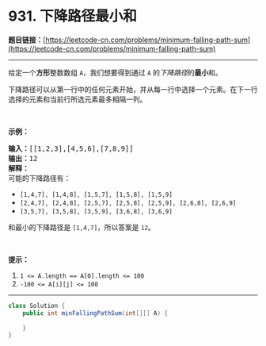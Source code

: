 # 931. 下降路径最小和

**题目链接：**[https://leetcode-cn.com/problems/minimum-falling-path-sum](https://leetcode-cn.com/problems/minimum-falling-path-sum)

---

<div class="content__1Y2H">
 <div class="notranslate">
  <p>给定一个<strong>方形</strong>整数数组&nbsp;<code>A</code>，我们想要得到通过 <code>A</code> 的<em>下降路径</em>的<strong>最小</strong>和。</p> 
  <p>下降路径可以从第一行中的任何元素开始，并从每一行中选择一个元素。在下一行选择的元素和当前行所选元素最多相隔一列。</p> 
  <p>&nbsp;</p> 
  <p><strong>示例：</strong></p> 
  <pre class="language-text"><strong>输入：</strong>[[1,2,3],[4,5,6],[7,8,9]]
<strong>输出：</strong>12
<strong>解释：</strong>
可能的下降路径有：
</pre> 
  <ul> 
   <li><code>[1,4,7], [1,4,8], [1,5,7], [1,5,8], [1,5,9]</code></li> 
   <li><code>[2,4,7], [2,4,8], [2,5,7], [2,5,8], [2,5,9], [2,6,8], [2,6,9]</code></li> 
   <li><code>[3,5,7], [3,5,8], [3,5,9], [3,6,8], [3,6,9]</code></li> 
  </ul> 
  <p>和最小的下降路径是&nbsp;<code>[1,4,7]</code>，所以答案是&nbsp;<code>12</code>。</p> 
  <p>&nbsp;</p> 
  <p><strong>提示：</strong></p> 
  <ol> 
   <li><code>1 &lt;= A.length == A[0].length &lt;= 100</code></li> 
   <li><code>-100 &lt;= A[i][j] &lt;= 100</code></li> 
  </ol> 
 </div>
</div>

---

```java
class Solution {
    public int minFallingPathSum(int[][] A) {
        
    }
}
```